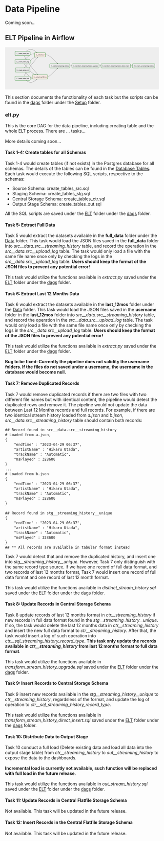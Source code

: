 # Data Pipeline
Coming soon...

## ELT Pipeline in Airflow
<img src=elt_pipeline_airflow.png>

This section documents the functionality of each task but the scripts can be found in the [dags](../../../Setup/dags) folder under the [Setup](../../../Setup) folder.

### elt.py
This is the core DAG for the data pipeline, including creating table and the whole ELT process. There are ... tasks...
<br><br>
More details coming soon...

#### Task 1-4: Create tables for all Schemas
Task 1-4 would create tables (if not exists) in the Postgres database for all schemas. The details of the tables can be found in the [Database Tables](../Database_Tables). Each task would execute the following SQL scripts, respective to the schemas:

<ul>
	<li>Source Schema: create_tables_src.sql</li>
	<li>Staging Schema: create_tables_stg.sql</li>
	<li>Central Storage Schema: create_tables_ctr.sql</li>
	<li>Output Stage Schema: create_tables_out.sql</li>
</ul>

All the SQL scripts are saved under the [ELT](../../../Setup/dags/ELT) folder under the [dags](../../../Setup/dags) folder.

#### Task 5: Extract Full Data
Task 5 would extract the datasets available in the <b>full_data</b> folder under the [Data](../../) folder. This task would load the JSON files saved in the <b>full_data</b> folder into <i>src__data.src__streaming_history</i> table, and record the operation in the <i>src__data.src__upload_log</i> table. The task would only load a file with the same file name once only by checking the logs in the <i>src__data.src__upload_log</i> table. <b>Users should keep the format of the JSON files to prevent any potential error!</b>
<br><br>
This task would utilize the functions available in <i>extract.py</i> saved under the [ELT](../../../Setup/dags/ELT) folder under the [dags](../../../Setup/dags) folder.

#### Task 6: Extract Last 12 Months Data
Task 6 would extract the datasets available in the <b>last_12mos</b> folder under the [Data](../../) folder. This task would load the JSON files saved in the <b>username</b> folder in the <b>last_12mos</b> folder into <i>src__data.src__streaming_history</i> table, and record the operation in the <i>src__data.src__upload_log</i> table. The task would only load a file with the same file name once only by checking the logs in the <i>src__data.src__upload_log</i> table. <b>Users should keep the format of the JSON files to prevent any potential error!</b>
<br><br>
This task would utilize the functions available in <i>extract.py</i> saved under the [ELT](../../../Setup/dags/ELT) folder under the [dags](../../../Setup/dags) folder.
<br><br>
<b>Bug to be fixed: Currently the pipeline does not validity the username folders. If the files do not saved under a username, the username in the database would become null.</b>

#### Task 7: Remove Duplicated Records
Task 7 would remove duplicated records if there are two files with two different file names but with identical content, the pipeline would detect the duplicated rows and remove it. The pipeline would not update the data between Last 12 Months records and full records. For example, if there are two identical stream history loaded from <i>a.json</i> and <i>b.json</i>, <i>src__data.src__streaming_history</i> table should contain both records:

```
## Record found in src__data.src__streaming_history
# Loaded from a.json,
{
    "endTime" : "2023-04-29 06:37",
    "artistName" : "Hikaru Utada",
    "trackName" : "Automatic",
    "msPlayed" : 328600
}
...
# Loaded from b.json
{
    "endTime" : "2023-04-29 06:37",
    "artistName" : "Hikaru Utada",
    "trackName" : "Automatic",
    "msPlayed" : 328600
}

## Record found in stg__streaming_history__unique
{
    "endTime" : "2023-04-29 06:37",
    "artistName" : "Hikaru Utada",
    "trackName" : "Automatic",
    "msPlayed" : 328600
}
## ** All records are available in tabular format instead
```
Task 7 would detect that and remove the duplicated history, and insert one into <i>stg__streaming_history__unique</i>. However, Task 7 only distinguish with the same record type source. If we have one record of full data format, and two records of last 12 months format, Task 7 would insert one record of full data format and one record of last 12 month format.
<br><br>
This task would utilize the functions available in <i>distinct_stream_history.sql</i> saved under the [ELT](../../../Setup/dags/ELT) folder under the [dags](../../../Setup/dags) folder.



#### Task 8: Update Records in Central Storage Schema
Task 8 update records of last 12 months format in <i>ctr__streaming_history</i> if new records in full data format found in the <i>stg__streaming_history__unique</i>. If so, the task would delete the last 12 months data in <i>ctr__streaming_history</i> and insert the new full data format to <i>ctr__streaming_history</i>. After that, the task would insert a log of such operation into <i>ctr__sql_streaming_history_record_type</i>. <b>This task only update the records available in <i>ctr__streaming_history</i> from last 12 months format to full data format</b>.
<br><br>
This task would utilize the functions available in <i>transform_stream_history_upgrade.sql</i> saved under the [ELT](../../../Setup/dags/ELT) folder under the [dags](../../../Setup/dags) folder.


#### Task 9: Insert Records to Central Storage Schema
Task 9 insert new records available in the <i>stg__streaming_history__unique</i> to <i>ctr__streaming_history</i>, regardsless of the format, and update the log of operation to <i>ctr__sql_streaming_history_record_type</i>.
<br><br>
This task would utilize the functions available in <i>transform_stream_history_direct_insert.sql</i> saved under the [ELT](../../../Setup/dags/ELT) folder under the [dags](../../../Setup/dags) folder.

#### Task 10: Distribute Data to Output Stage
Task 10 conduct a full load (Delete existing data and load all data into the output stage table) from <i>ctr__streaming_history</i> to <i>out__streaming_history</i> to expose the data to the dashboards.
<br><br>
<b>Incremental load is currently not available, such function will be replaced with full load in the future release</b>.
<br><br>
This task would utilize the functions available in <i>out_stream_history.sql</i> saved under the [ELT](../../../Setup/dags/ELT) folder under the [dags](../../../Setup/dags) folder.

#### Task 11: Update Records in Central Flatfile Storage Schema
Not available. This task will be updated in the future release.

#### Task 12: Insert Records in the Central Flatfile Storage Schema
Not available. This task will be updated in the future release.